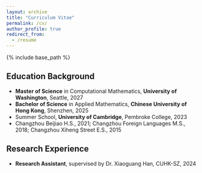 ```yaml
---
layout: archive
title: "Curriculum Vitae"
permalink: /cv/
author_profile: true
redirect_from:
  - /resume
---
```


{% include base_path %}
## Education Background
- <b>Master of Science</b> in Computational Mathematics, <b>University of Washington</b>, Seattle, 2027
- <b>Bachelor of Science</b> in Applied Mathematics, <b>Chinese University of Hong Kong</b>, Shenzhen, 2025
- Summer School, <b>University of Cambridge</b>, Pembroke College, 2023
- Changzhou Beijiao H.S., 2021; Changzhou Foreign Languages M.S., 2018; Changzhou Xiheng Street E.S., 2015

## Research Experience
- <b>Research Assistant</b>, supervised by Dr. Xiaoguang Han, CUHK-SZ, 2024
